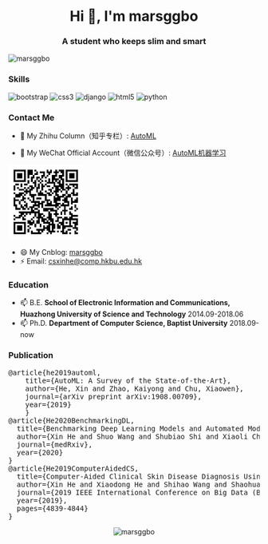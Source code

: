 

<h1 align="center">Hi 👋, I'm marsggbo</h1>
<h3 align="center">A student who keeps slim and smart</h3>
<p align="left"> <img src="https://komarev.com/ghpvc/?username=marsggbo" alt="marsggbo" /> </p>


### Skills

<p align="left">
  <img src="https://konpa.github.io/devicon/devicon.git/icons/bootstrap/bootstrap-plain.svg" alt="bootstrap" width="20" height="20"/> 
  <img src="https://konpa.github.io/devicon/devicon.git/icons/css3/css3-original-wordmark.svg" alt="css3" width="20" height="20"/> 
  <img src="https://konpa.github.io/devicon/devicon.git/icons/django/django-original.svg" alt="django" width="20" height="20"/> 
  <img src="https://konpa.github.io/devicon/devicon.git/icons/html5/html5-original-wordmark.svg" alt="html5" width="20" height="20"/> 
  <img src="https://konpa.github.io/devicon/devicon.git/icons/python/python-original-wordmark.svg" alt="python" width="20" height="20"/>
</p>

### Contact Me

- 🔭 My Zhihu Column（知乎专栏）: [AutoML](https://www.zhihu.com/people/hexin_marsggbo)

- 👯 My WeChat Official Account（微信公众号）: [AutoML机器学习](http://mp.weixin.qq.com/rr?timestamp=1595057212&src=3&ver=1&signature=9pOdjx-mUSrqIlqHosZ-wKmT0pjupscLDhidk5t9*HmvPXtQa0ANCBE*XqecQssfBA76yWbwITa4rNUIpVgwzYkxl5excCsQ0CYTfPPTpEA=)

<img src="https://github.com/marsggbo/marsggbo/raw/master/wechat_official_account.png" alt="AutoML机器学习" style="width:150px;">


<!--
<img src="./wechat_official_account.png" style="width:50px">
-->

- 😄 My Cnblog: [marsggbo](http://www.cnblogs.com/marsggbo/)
- ⚡ Email: csxinhe@comp.hkbu.edu.hk

### Education

- 📫 B.E. **School of Electronic Information and Communications, Huazhong University of Science and Technology**  2014.09-2018.06
- 📫 Ph.D. **Department of Computer Science,  Baptist University**  2018.09-now

### Publication

<pre>
@article{he2019automl,
    title={AutoML: A Survey of the State-of-the-Art},
    author={He, Xin and Zhao, Kaiyong and Chu, Xiaowen},
    journal={arXiv preprint arXiv:1908.00709},
    year={2019}
    }
@article{He2020BenchmarkingDL,
  title={Benchmarking Deep Learning Models and Automated Model Design for COVID-19 Detection with Chest CT Scans},
  author={Xin He and Shuo Wang and Shubiao Shi and Xiaoli Chu and J. Tang and X. Liu and Canjun Yan and Jiahuang Zhang and Gaoxing Ding},
  journal={medRxiv},
  year={2020}
}
@article{He2019ComputerAidedCS,
  title={Computer-Aided Clinical Skin Disease Diagnosis Using CNN and Object Detection Models},
  author={Xin He and Xiaodong He and Shihao Wang and Shaohuai Shi and Zhenheng Tang and Yuxin Wang and Zhihao Zhao and Jing Dai and Ronghao Ni and Xiangli Zhang and Xiaoming Liu and Zhi-Li Wu and Wu Yu and Xiaowen Chu},
  journal={2019 IEEE International Conference on Big Data (Big Data)},
  year={2019},
  pages={4839-4844}
}
</pre>


<p align="center"> 
  <img src="https://github-readme-stats.vercel.app/api?username=marsggbo&show_icons=true" alt="marsggbo" /> 
</p>


<!--
**marsggbo/marsggbo** is a ✨ _special_ ✨ repository because its `README.md` (this file) appears on your GitHub profile.

Here are some ideas to get you started:

- 🔭 I’m currently working on ...
- 🌱 I’m currently learning ...
- 👯 I’m looking to collaborate on ...
- 🤔 I’m looking for help with ...
- 💬 Ask me about ...
- 📫 How to reach me: ...
- 😄 Pronouns: ...
- ⚡ Fun fact: ...
-->
